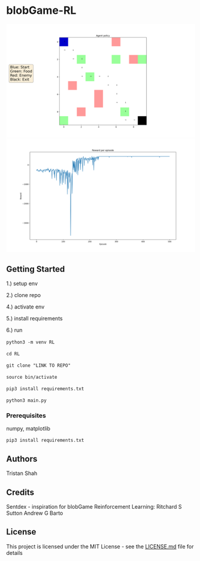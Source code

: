 # blobGame-RL

![](images/policy.png)
![](images/reward.png)

## Getting Started

1.) setup env

2.) clone repo

4.) activate env

5.) install requirements

6.) run

``
python3 -m venv RL
``

``
cd RL
``

``
git clone "LINK TO REPO"
``

``
source bin/activate
``

``
pip3 install requirements.txt
``

``
python3 main.py
``

### Prerequisites
numpy, matplotlib
```
pip3 install requirements.txt
```

## Authors
Tristan Shah

## Credits
Sentdex - inspiration for blobGame
Reinforcement Learning: 
	Ritchard S Sutton
	Andrew G Barto
## License

This project is licensed under the MIT License - see the [LICENSE.md](LICENSE.md) file for details